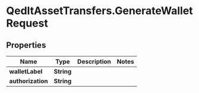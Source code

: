 # QedItAssetTransfers.GenerateWalletRequest

## Properties
Name | Type | Description | Notes
------------ | ------------- | ------------- | -------------
**walletLabel** | **String** |  | 
**authorization** | **String** |  | 


